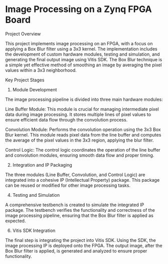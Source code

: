 # Image Processing on a Zynq FPGA Board

Project Overview

This project implements image processing on an FPGA, with a focus on applying a Box Blur filter using a 3x3 kernel. The implementation includes the development of custom hardware modules, testing and simulation, and generating the final output image using Vitis SDK. The Box Blur technique is a simple yet effective method of smoothing an image by averaging the pixel values within a 3x3 neighborhood.

Key Project Stages

1. Module Development

The image processing pipeline is divided into three main hardware modules:

Line Buffer Module: This module is crucial for managing intermediate pixel data during image processing. It stores multiple lines of pixel values to ensure efficient data flow through the convolution process.

Convolution Module: Performs the convolution operation using the 3x3 Box Blur kernel. This module reads pixel data from the line buffer and computes the average of the pixel values in the 3x3 region, applying the blur filter.

Control Logic: The control logic coordinates the operation of the line buffer and convolution modules, ensuring smooth data flow and proper timing.

2. Integration and IP Packaging
   
The three modules (Line Buffer, Convolution, and Control Logic) are integrated into a cohesive IP (Intellectual Property) package. This package can be reused or modified for other image processing tasks.

4. Testing and Simulation
   
A comprehensive testbench is created to simulate the integrated IP package. The testbench verifies the functionality and correctness of the image processing pipeline, ensuring that the Box Blur filter is applied as expected.

6. Vitis SDK Integration
   
The final step is integrating the project into Vitis SDK. Using the SDK, the image processing IP is deployed onto the FPGA. The output image, after the Box Blur filter is applied, is generated and analyzed to ensure proper functionality.
